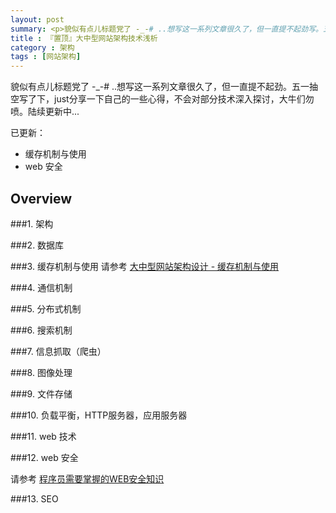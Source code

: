 ```yaml
---
layout: post
summary: <p>貌似有点儿标题党了 -_-# ..想写这一系列文章很久了，但一直提不起劲写。五一抽空写了下，just分享一下自己的一些心得，不会对部分技术深入探讨，大牛们勿喷。陆续更新中...</p>
title : 『置顶』大中型网站架构技术浅析
category : 架构
tags : [网站架构]
---
```


貌似有点儿标题党了 -_-# ..想写这一系列文章很久了，但一直提不起劲。五一抽空写了下，just分享一下自己的一些心得，不会对部分技术深入探讨，大牛们勿喷。陆续更新中...

<p>已更新：</p>
<ul>
<li>缓存机制与使用</li>
<li>web 安全</li>
</ul>

## Overview

###1. 架构

###2. 数据库


###3. 缓存机制与使用
请参考 <a href="http://kenny7.com/2013/04/technical-guide-for-website-cache.html">大中型网站架构设计 - 缓存机制与使用</a>

###4. 通信机制

###5. 分布式机制

###6. 搜索机制

###7. 信息抓取（爬虫）

###8. 图像处理

###9. 文件存储

###10. 负载平衡，HTTP服务器，应用服务器

###11. web 技术

###12. web 安全

请参考 <a href="http://kenny7.com/2013/04/web-security-knowledge.html">程序员需要掌握的WEB安全知识</a>
	
###13. SEO


